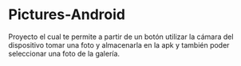# Pictures-Android
Proyecto el cual te permite a partir de un botón utilizar la cámara del dispositivo tomar una foto y almacenarla en la apk y también poder seleccionar una foto de la galería.
